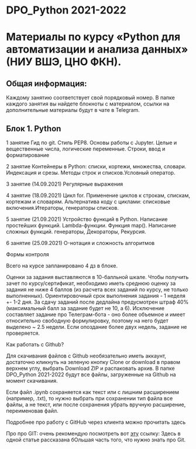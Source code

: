 # DPO_Python 2021-2022
 
# Материалы по курсу «Python для автоматизации и анализа данных» (НИУ ВШЭ, ЦНО ФКН).

## Общая информация:
Каждому занятию соответствует свой порядковый номер. В папке каждого занятия вы найдете блокноты с материалом, ссылки на дополнительные материалы будут в чате в Telegram.

## Блок 1. Python

1 занятие
Гид по git. Стиль PEP8. Основы работы с Jupyter. Целые и вещественные числа, логические переменные. Строки, ввод и форматирование

2 занятие
Контейнеры в Python: списки, кортежи, множества, словари. Индексация и срезы. Методы строк и списков.Условный оператор.

3 занятие (14.09.2021)
Регулярные выражения

4 занятие (18.09.2021)
Цикл for. Применение циклов к строкам, спискам, кортежам и словарям. Альтернатива коду с циклами: списковые включения.Итераторы, генераторы списков.

5 занятие (21.09.2021)
Устройство функций в Python. Написание простейших функций. Lambda-функции. Функция map(). Написание сложных функций. генераторы, Декораторы, Рекурсия.

6 занятие (25.09.2021)
O-нотация и сложность алгоритмов


Формы контроля

Всего на курсе запланировано 4 дз в блоке.

Оценки за задания выставляются в 10-балльной шкале. Чтобы получить зачет по курсу/сертификат, необходимо иметь среднюю оценку за задания не ниже 4 баллов (из расчета всех заданий по курсу, не только выполненных). Ориентировочный срок выполнения задания - 1 неделя +- 1-2 дня. За сдачу заданий после дедлайна предусмотрен штраф 40% (максимальный балл за задание будет не 10, а 6). Исключение составляет задание про Телеграм-бота - оно более объемное и имеет относительно свободную формулировку, поэтому на него будет выделено ~ 2.5 недели. Если опоздание более двух недель, задание не проверяется.


Как работать с Github?

Для скачивания файлов с Github необязательно иметь аккаунт, достаточно кликнуть на зеленую кнопку Clone or download в правом верхнем углу, выбрать Download ZIP и распаковать архив. В папке DPO_Python 2021-2022 будут все файлы, загруженные на Github на момент скачивания.

Если файл .ipynb сохраняется как текст или с лишним расширением (например, .txt), то нужно выбрать при сохранении тип файла все файлы, а не текст, или после сохранения убрать вручную расширение, переименовав файл.

Подробнее про работу с GitHub через клиента можно прочитать здесь

Про про GIT: очень рекомендую посмотреть вот [эту](https://towardsdatascience.com/getting-started-with-git-and-github-6fcd0f2d4ac6) ссылку: Здесь в одной статье рассказана бОльшая часть того, что нужно знать про Git.

